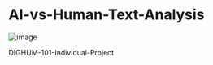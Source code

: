 # AI-vs-Human-Text-Analysis

![image](https://github.com/Qianzzzzz/DIGHUM-101-Individual-Project/assets/108252925/ea5ccffb-6053-4d3b-8527-35bab37a6ad8)

DIGHUM-101-Individual-Project
